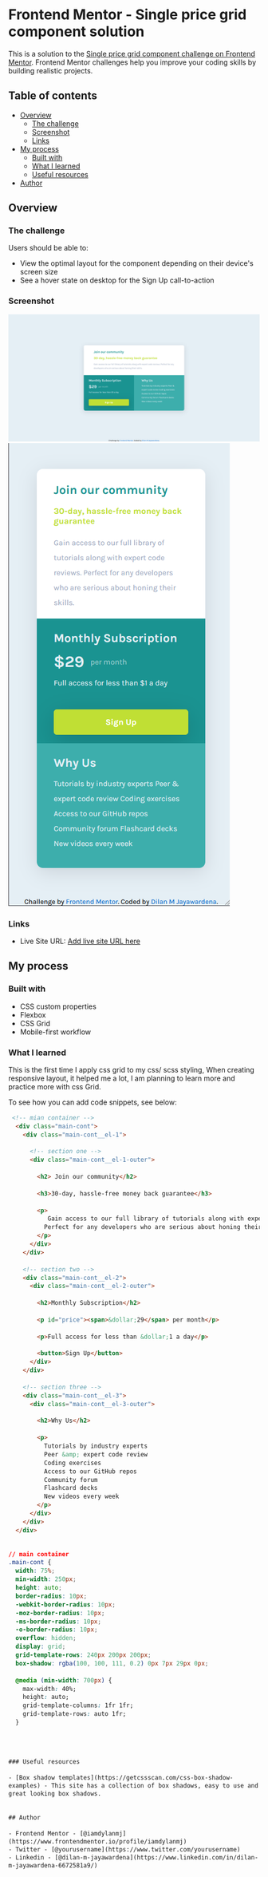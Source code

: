 # Frontend Mentor - Single price grid component solution

This is a solution to the [Single price grid component challenge on Frontend Mentor](https://www.frontendmentor.io/challenges/single-price-grid-component-5ce41129d0ff452fec5abbbc). Frontend Mentor challenges help you improve your coding skills by building realistic projects. 

## Table of contents

- [Overview](#overview)
  - [The challenge](#the-challenge)
  - [Screenshot](#screenshot)
  - [Links](#links)
- [My process](#my-process)
  - [Built with](#built-with)
  - [What I learned](#what-i-learned)
  - [Useful resources](#useful-resources)
- [Author](#author)




## Overview

### The challenge

Users should be able to:

- View the optimal layout for the component depending on their device's screen size
- See a hover state on desktop for the Sign Up call-to-action

### Screenshot

![desktop view](./images/screenshots/desktopView.png)
![](./images/screenshots/mobileView.png)


### Links

- Live Site URL: [Add live site URL here](https://your-live-site-url.com)

## My process

### Built with

- CSS custom properties
- Flexbox
- CSS Grid
- Mobile-first workflow


### What I learned

This is the first time I apply css grid to my css/ scss styling, When creating responsive layout, it helped me a lot, I am planning to learn more and practice more with css Grid.

To see how you can add code snippets, see below:

```html
 <!-- mian container -->
  <div class="main-cont">
    <div class="main-cont__el-1">

      <!-- section one -->
      <div class="main-cont__el-1-outer">
        
        <h2> Join our community</h2>
        
        <h3>30-day, hassle-free money back guarantee</h3>
        
        <p>
           Gain access to our full library of tutorials along with expert code reviews. 
          Perfect for any developers who are serious about honing their skills.
        </p>
      </div>
    </div>

    <!-- section two -->
    <div class="main-cont__el-2">
      <div class="main-cont__el-2-outer">

        <h2>Monthly Subscription</h2>
        
        <p id="price"><span>&dollar;29</span> per month</p>
        
        <p>Full access for less than &dollar;1 a day</p>
        
        <button>Sign Up</button>
      </div>
    </div>

    <!-- section three -->
    <div class="main-cont__el-3">
      <div class="main-cont__el-3-outer">
        
        <h2>Why Us</h2>
        
        <p>
          Tutorials by industry experts
          Peer &amp; expert code review
          Coding exercises
          Access to our GitHub repos
          Community forum
          Flashcard decks
          New videos every week
        </p>
      </div>
    </div>
  </div>
 
```
```css
// main container
.main-cont {
  width: 75%;
  min-width: 250px;
  height: auto;
  border-radius: 10px;
  -webkit-border-radius: 10px;
  -moz-border-radius: 10px;
  -ms-border-radius: 10px;
  -o-border-radius: 10px;
  overflow: hidden;
  display: grid;
  grid-template-rows: 240px 200px 200px;
  box-shadow: rgba(100, 100, 111, 0.2) 0px 7px 29px 0px;

  @media (min-width: 700px) {
    max-width: 40%;
    height: auto;
    grid-template-columns: 1fr 1fr;
    grid-template-rows: auto 1fr;
  }
```

```



### Useful resources

- [Box shadow templates](https://getcssscan.com/css-box-shadow-examples) - This site has a collection of box shadows, easy to use and great looking box shadows.


## Author

- Frontend Mentor - [@iamdylanmj](https://www.frontendmentor.io/profile/iamdylanmj)
- Twitter - [@yourusername](https://www.twitter.com/yourusername)
- Linkedin - [@dilan-m-jayawardena](https://www.linkedin.com/in/dilan-m-jayawardena-6672581a9/)
